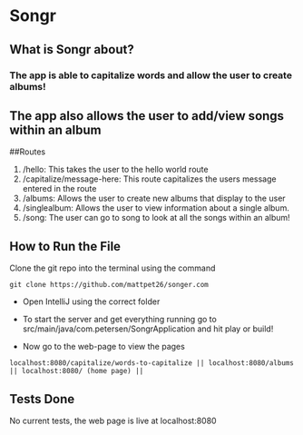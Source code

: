 # Songr

## What is Songr about?
### The app is able to capitalize words and allow the user to create albums!
## The app also allows the user to add/view songs within an album

##Routes
1. /hello: This takes the user to the hello world route
2. /capitalize/message-here: This route capitalizes the users message entered in the route
3. /albums: Allows the user to create new albums that display to the user
4. /singlealbum: Allows the user to view information about a single album.
5. /song: The user can go to song to look at all the songs within an album!

## How to Run the File
Clone the git repo into the terminal using the command   
```
git clone https://github.com/mattpet26/songer.com
```
- Open IntelliJ using the correct folder 

- To start the server and get everything running go to src/main/java/com.petersen/SongrApplication and hit play or build!

- Now go to the web-page to view the pages
```
localhost:8080/capitalize/words-to-capitalize || localhost:8080/albums || localhost:8080/ (home page) || 
```

## Tests Done
No current tests, the web page is live at localhost:8080 
